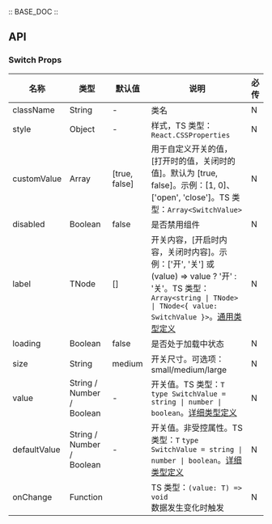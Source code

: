 :: BASE_DOC ::

## API
### Switch Props

名称 | 类型 | 默认值 | 说明 | 必传
-- | -- | -- | -- | --
className | String | - | 类名 | N
style | Object | - | 样式，TS 类型：`React.CSSProperties` | N
customValue | Array | [true, false] | 用于自定义开关的值，[打开时的值，关闭时的值]。默认为 [true, false]。示例：[1, 0]、['open', 'close']。TS 类型：`Array<SwitchValue>` | N
disabled | Boolean | false | 是否禁用组件 | N
label | TNode | [] | 开关内容，[开启时内容，关闭时内容]。示例：['开', '关'] 或 (value) => value ? '开' : '关'。TS 类型：`Array<string \| TNode> \| TNode<{ value: SwitchValue }>`。[通用类型定义](https://github.com/Tencent/tdesign-react/blob/develop/src/common.ts) | N
loading | Boolean | false | 是否处于加载中状态 | N
size | String | medium | 开关尺寸。可选项：small/medium/large | N
value | String / Number / Boolean | - | 开关值。TS 类型：`T` `type SwitchValue = string \| number \| boolean`。[详细类型定义](https://github.com/Tencent/tdesign-react/blob/develop/src/switch/type.ts) | N
defaultValue | String / Number / Boolean | - | 开关值。非受控属性。TS 类型：`T` `type SwitchValue = string \| number \| boolean`。[详细类型定义](https://github.com/Tencent/tdesign-react/blob/develop/src/switch/type.ts) | N
onChange | Function |  | TS 类型：`(value: T) => void`<br/>数据发生变化时触发 | N
